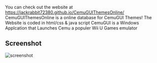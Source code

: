 
You can check out the website at https://jackrabbit72380.github.io/CemuGUIThemesOnline/
CemuGUIThemesOnline is a online database for CemuGUI Themes!
The Website is coded in html/css & java script
CemuGUI is a Windows Applcation that Launches Cemu a populer Wii U Games emulator

## Screenshot
![screenshot](https://raw.githubusercontent.com/jeromelachaud/freelancer-theme/master/screenshot.png)
